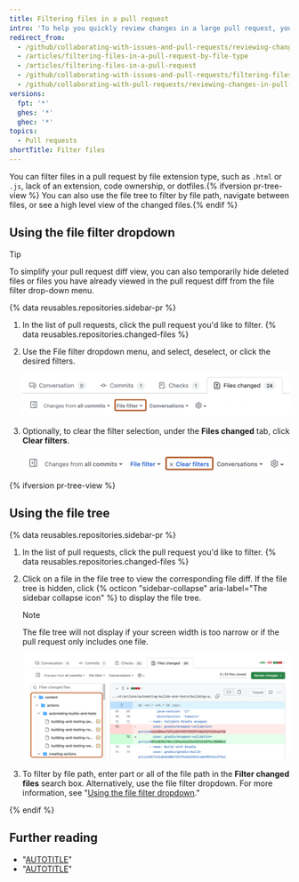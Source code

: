```yaml
---
title: Filtering files in a pull request
intro: 'To help you quickly review changes in a large pull request, you can filter changed files{% ifversion pr-tree-view %} or use the file tree to navigate between files{% endif %}.'
redirect_from:
  - /github/collaborating-with-issues-and-pull-requests/reviewing-changes-in-pull-requests/filtering-files-in-a-pull-request
  - /articles/filtering-files-in-a-pull-request-by-file-type
  - /articles/filtering-files-in-a-pull-request
  - /github/collaborating-with-issues-and-pull-requests/filtering-files-in-a-pull-request
  - /github/collaborating-with-pull-requests/reviewing-changes-in-pull-requests/filtering-files-in-a-pull-request
versions:
  fpt: '*'
  ghes: '*'
  ghec: '*'
topics:
  - Pull requests
shortTitle: Filter files
---
```

You can filter files in a pull request by file extension type, such as `.html` or `.js`, lack of an extension, code ownership, or dotfiles.{% ifversion pr-tree-view %} You can also use the file tree to filter by file path, navigate between files, or see a high level view of the changed files.{% endif %}

## Using the file filter dropdown

> [!TIP]
> To simplify your pull request diff view, you can also temporarily hide deleted files or files you have already viewed in the pull request diff from the file filter drop-down menu.

{% data reusables.repositories.sidebar-pr %}
1. In the list of pull requests, click the pull request you'd like to filter.
{% data reusables.repositories.changed-files %}
1. Use the File filter dropdown menu, and select, deselect, or click the desired filters.

   ![Screenshot of the view options for a pull request. The file filter option is outlined in dark orange.](/assets/images/help/pull_requests/file-filter-option.png)

1. Optionally, to clear the filter selection, under the **Files changed** tab, click **Clear filters**.

   ![Screenshot of the view options for a pull request. The "Clear filters" option is outlined in dark orange.](/assets/images/help/pull_requests/clear-file-filter.png)

{% ifversion pr-tree-view %}

## Using the file tree

{% data reusables.repositories.sidebar-pr %}
1. In the list of pull requests, click the pull request you'd like to filter.
{% data reusables.repositories.changed-files %}

1. Click on a file in the file tree to view the corresponding file diff. If the file tree is hidden, click {% octicon "sidebar-collapse" aria-label="The sidebar collapse icon" %} to display the file tree.

   > [!NOTE]
   > The file tree will not display if your screen width is too narrow or if the pull request only includes one file.

   ![Screenshot of the "Files changed" tab of a pull request. In the left sidebar, the file tree is outlined in dark orange.](/assets/images/help/repository/file-tree.png)
1. To filter by file path, enter part or all of the file path in the **Filter changed files** search box. Alternatively, use the file filter dropdown. For more information, see "[Using the file filter dropdown](#using-the-file-filter-dropdown)."

{% endif %}

## Further reading

* "[AUTOTITLE](/pull-requests/collaborating-with-pull-requests/proposing-changes-to-your-work-with-pull-requests/about-comparing-branches-in-pull-requests)"
* "[AUTOTITLE](/pull-requests/collaborating-with-pull-requests/reviewing-changes-in-pull-requests/finding-changed-methods-and-functions-in-a-pull-request)"
